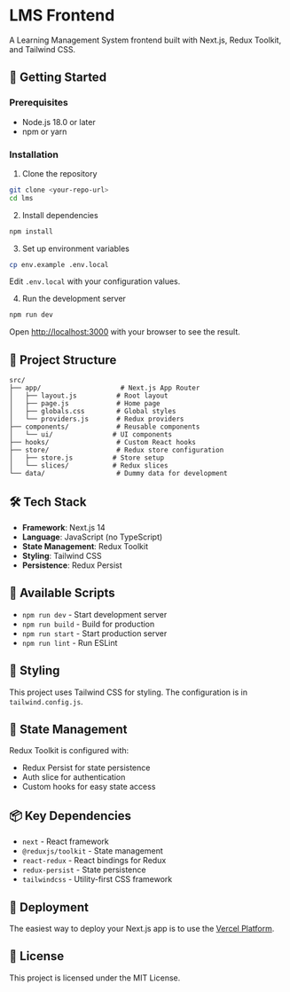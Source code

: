 # LMS Frontend

A Learning Management System frontend built with Next.js, Redux Toolkit, and Tailwind CSS.

## 🚀 Getting Started

### Prerequisites

- Node.js 18.0 or later
- npm or yarn

### Installation

1. Clone the repository
```bash
git clone <your-repo-url>
cd lms
```

2. Install dependencies
```bash
npm install
```

3. Set up environment variables
```bash
cp env.example .env.local
```
Edit `.env.local` with your configuration values.

4. Run the development server
```bash
npm run dev
```

Open [http://localhost:3000](http://localhost:3000) with your browser to see the result.

## 📁 Project Structure

```
src/
├── app/                    # Next.js App Router
│   ├── layout.js          # Root layout
│   ├── page.js            # Home page
│   ├── globals.css        # Global styles
│   └── providers.js       # Redux providers
├── components/            # Reusable components
│   └── ui/               # UI components
├── hooks/                 # Custom React hooks
├── store/                 # Redux store configuration
│   ├── store.js          # Store setup
│   └── slices/           # Redux slices
└── data/                  # Dummy data for development
```

## 🛠️ Tech Stack

- **Framework**: Next.js 14
- **Language**: JavaScript (no TypeScript)
- **State Management**: Redux Toolkit
- **Styling**: Tailwind CSS
- **Persistence**: Redux Persist

## 📝 Available Scripts

- `npm run dev` - Start development server
- `npm run build` - Build for production
- `npm run start` - Start production server
- `npm run lint` - Run ESLint

## 🎨 Styling

This project uses Tailwind CSS for styling. The configuration is in `tailwind.config.js`.

## 🔧 State Management

Redux Toolkit is configured with:
- Redux Persist for state persistence
- Auth slice for authentication
- Custom hooks for easy state access

## 📦 Key Dependencies

- `next` - React framework
- `@reduxjs/toolkit` - State management
- `react-redux` - React bindings for Redux
- `redux-persist` - State persistence
- `tailwindcss` - Utility-first CSS framework

## 🚀 Deployment

The easiest way to deploy your Next.js app is to use the [Vercel Platform](https://vercel.com/new).

## 📄 License

This project is licensed under the MIT License.
